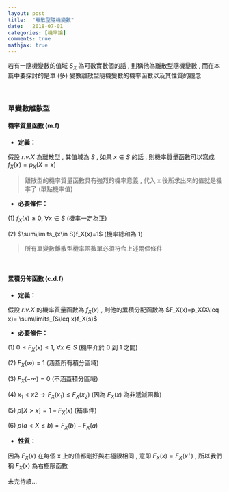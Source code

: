 ```yaml
---
layout: post
title:  "離散型隨機變數"
date:   2018-07-01
categories: [機率論]
comments: true
mathjax: true
---
```


若有一隨機變數的值域 $S_X$ 為可數實數個的話 , 則稱他為離散型隨機變數 , 而在本篇中要探討的是單 (多) 變數離散型隨機變數的機率函數以及其性質的觀念

<br/>

### 單變數離散型

#### 機率質量函數 (m.f)

- <b>定義：</b>

假設 $r.v.X$ 為離散型 , 其值域為 $S$ , 如果 $x\in S$ 的話 , 則機率質量函數可以寫成 $f_X(x)=p_X(X=x)$

> 離散型的機率質量函數具有強烈的機率意義 , 代入 x 後所求出來的值就是機率了 (單點機率值)

- <b>必要條件：</b>

(1) $f_X(x)\geq0,\ \forall x \in S$ (機率一定為正)

(2) $\sum\limits_{x\in S}f_X(x)=1$ (機率總和為 1)

> 所有單變數離散型機率函數單必須符合上述兩個條件

<br/>

#### 累積分佈函數 (c.d.f)

- <b>定義：</b>

假設 $r.v.X$ 的機率質量函數為 $f_X(x)$ , 則他的累積分配函數為 $F_X(x)=p_X(X\leq x)= \sum\limits_{S\leq x}f_X(s)$

- <b>必要條件：</b>

(1) $0\leq F_X(x)\leq 1,\ \forall x\in S$ (機率介於 0 到 1 之間)

(2) $F_X(\infty)=1$ (涵蓋所有積分區域)

(3) $F_X(-\infty)=0$ (不涵蓋積分區域)

(4) $x_1<x2 \rightarrow F_X(x_1)\leq F_X(x_2)$ (因為 $F_X(x)$ 為非遞減函數)

(5) $p[X>x]=1-F_X(x)$ (補事件)

(6) $p(a<X\leq b)=F_X(b)-F_X(a)$

- <b>性質：</b>

因為 $F_X(x)$ 在每個 x 上的值都剛好與右極限相同 , 意即 $F_X(x)=F_X(x^+)$ , 所以我們稱 $F_X(x)$ 為右極限函數

未完待續...
